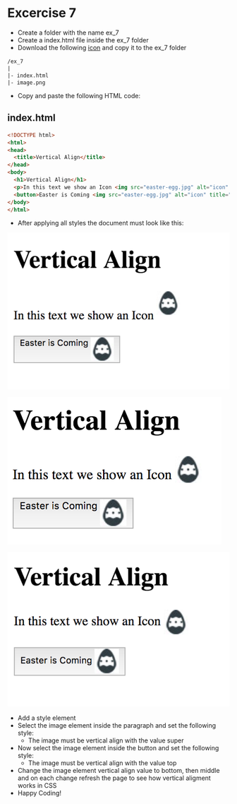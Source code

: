 # Excercise 7

* Create a folder with the name ex_7
* Create a index.html file inside the ex_7 folder
* Download the following [icon](../../resources/images/css/easter-egg.jpg) and copy it to the ex_7 folder

```
/ex_7
|
|- index.html
|- image.png

```

* Copy and paste the following HTML code:

## index.html
```html
<!DOCTYPE html>
<html>
<head>
  <title>Vertical Align</title>
</head>
<body>
  <h1>Vertical Align</h1>
  <p>In this text we show an Icon <img src="easter-egg.jpg" alt="icon" title="icon"></p>
  <button>Easter is Coming <img src="easter-egg.jpg" alt="icon" title="icon"></button>
</body>
</html>
```

* After applying all styles the document must look like this:

![Ex 7](./results/ex_7.png)

![Ex 7](./results/ex_7b.png)

![Ex 7](./results/ex_7c.png)


* Add a style element
* Select the image element inside the paragraph and set the following style:
  * The image must be vertical align with the value super
* Now select the image element inside the button and set the following style:
  * The image must be vertical align with the value top
* Change the image element vertical align value to bottom, then middle and on each change refresh the page to see how vertical aligment works in CSS
* Happy Coding!